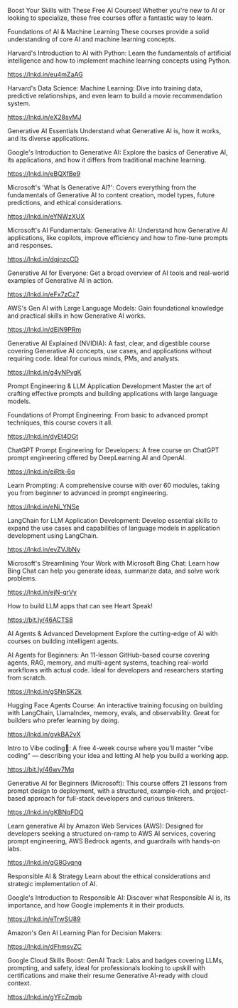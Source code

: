 Boost Your Skills with These Free AI Courses!
Whether you're new to AI or looking to specialize, these free courses offer a fantastic way to learn.

Foundations of AI & Machine Learning
These courses provide a solid understanding of core AI and machine learning concepts.

Harvard's Introduction to AI with Python: Learn the fundamentals of artificial intelligence and how to implement machine learning concepts using Python.

https://lnkd.in/eu4mZaAG

Harvard's Data Science: Machine Learning: Dive into training data, predictive relationships, and even learn to build a movie recommendation system.

https://lnkd.in/eX28syMJ

Generative AI Essentials
Understand what Generative AI is, how it works, and its diverse applications.

Google's Introduction to Generative AI: Explore the basics of Generative AI, its applications, and how it differs from traditional machine learning.

https://lnkd.in/eBQXfBe9

Microsoft's 'What Is Generative AI?': Covers everything from the fundamentals of Generative AI to content creation, model types, future predictions, and ethical considerations.

https://lnkd.in/eYNWzXUX

Microsoft's AI Fundamentals: Generative AI: Understand how Generative AI applications, like copilots, improve efficiency and how to fine-tune prompts and responses.

https://lnkd.in/dqjnzcCD

Generative AI for Everyone: Get a broad overview of AI tools and real-world examples of Generative AI in action.

https://lnkd.in/eFx7zCz7

AWS's Gen AI with Large Language Models: Gain foundational knowledge and practical skills in how Generative AI works.

https://lnkd.in/dEjN9PRm

Generative AI Explained (NVIDIA): A fast, clear, and digestible course covering Generative AI concepts, use cases, and applications without requiring code. Ideal for curious minds, PMs, and analysts.

https://lnkd.in/g4yNPvgK

Prompt Engineering & LLM Application Development
Master the art of crafting effective prompts and building applications with large language models.

Foundations of Prompt Engineering: From basic to advanced prompt techniques, this course covers it all.

https://lnkd.in/dyEt4DGt

ChatGPT Prompt Engineering for Developers: A free course on ChatGPT prompt engineering offered by DeepLearning.AI and OpenAI.

https://lnkd.in/eiRtk-6q

Learn Prompting: A comprehensive course with over 60 modules, taking you from beginner to advanced in prompt engineering.

https://lnkd.in/eNi_YNSe

LangChain for LLM Application Development: Develop essential skills to expand the use cases and capabilities of language models in application development using LangChain.

https://lnkd.in/evZVJbNy

Microsoft's Streamlining Your Work with Microsoft Bing Chat: Learn how Bing Chat can help you generate ideas, summarize data, and solve work problems.

https://lnkd.in/ejN-qrVy

How to build LLM apps that can see Heart Speak!

https://bit.ly/46ACTS8

AI Agents & Advanced Development
Explore the cutting-edge of AI with courses on building intelligent agents.

AI Agents for Beginners: An 11-lesson GitHub-based course covering agents, RAG, memory, and multi-agent systems, teaching real-world workflows with actual code. Ideal for developers and researchers starting from scratch.

https://lnkd.in/gSNnSK2k

Hugging Face Agents Course: An interactive training focusing on building with LangChain, LlamaIndex, memory, evals, and observability. Great for builders who prefer learning by doing.

https://lnkd.in/gvkBA2vX

Intro to Vibe coding🚀: A free 4-week course where you'll master "vibe coding" — describing your idea and letting AI help you build a working app.

https://bit.ly/46wv7Mq

Generative AI for Beginners (Microsoft): This course offers 21 lessons from prompt design to deployment, with a structured, example-rich, and project-based approach for full-stack developers and curious tinkerers.

https://lnkd.in/gKBNqFDQ

Learn generative AI by Amazon Web Services (AWS): Designed for developers seeking a structured on-ramp to AWS AI services, covering prompt engineering, AWS Bedrock agents, and guardrails with hands-on labs.

https://lnkd.in/gG8Gvqnq

Responsible AI & Strategy
Learn about the ethical considerations and strategic implementation of AI.

Google's Introduction to Responsible AI: Discover what Responsible AI is, its importance, and how Google implements it in their products.

https://lnkd.in/eTrwSU89

Amazon's Gen AI Learning Plan for Decision Makers:

https://lnkd.in/dFhmsvZC

Google Cloud Skills Boost: GenAI Track: Labs and badges covering LLMs, prompting, and safety, ideal for professionals looking to upskill with certifications and make their resume Generative AI-ready with cloud context.

https://lnkd.in/gYFcZmqb
